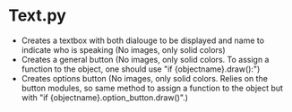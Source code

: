 # Text.py
- Creates a textbox with both dialouge to be displayed and name to indicate who is speaking (No images, only solid colors)
- Creates a general button (No images, only solid colors. To assign a function to the object, one should use "if {objectname}.draw():")
- Creates options button (No images, only solid colors. Relies on the button modules, so same method to assign a function to the object but with "if {objectname}.option_button.draw()".)
